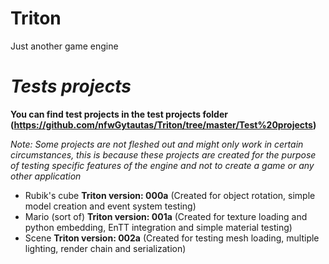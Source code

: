 # Triton
Just another game engine

# *Tests projects*

**You can find test projects in the test projects folder (https://github.com/nfwGytautas/Triton/tree/master/Test%20projects)**

*Note: Some projects are not fleshed out and might only work in certain circumstances, this is because these projects are created for the purpose of testing specific features of the engine and not to create a game or any other application*
* Rubik's cube **Triton version: 000a** (Created for object rotation, simple model creation and event system testing)
* Mario (sort of) **Triton version: 001a** (Created for texture loading and python embedding, EnTT integration and simple material testing)
* Scene **Triton version: 002a** (Created for testing mesh loading, multiple lighting, render chain and serialization)
